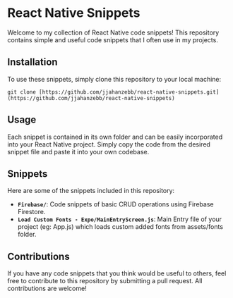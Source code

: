# React Native Snippets

Welcome to my collection of React Native code snippets! This repository contains simple and useful code snippets that I often use in my projects.

## Installation

To use these snippets, simply clone this repository to your local machine:

```
git clone [https://github.com/jjahanzebb/react-native-snippets.git](https://github.com/jjahanzebb/react-native-snippets)
```

## Usage

Each snippet is contained in its own folder and can be easily incorporated into your React Native project. Simply copy the code from the desired snippet file and paste it into your own codebase.

## Snippets

Here are some of the snippets included in this repository:

- **`Firebase/`**: Code snippets of basic CRUD operations using Firebase Firestore.
- **`Load Custom Fonts - Expo/MainEntryScreen.js`**: Main Entry file of your project (eg: App.js) which loads custom added fonts from assets/fonts folder.

## Contributions

If you have any code snippets that you think would be useful to others, feel free to contribute to this repository by submitting a pull request. All contributions are welcome!
